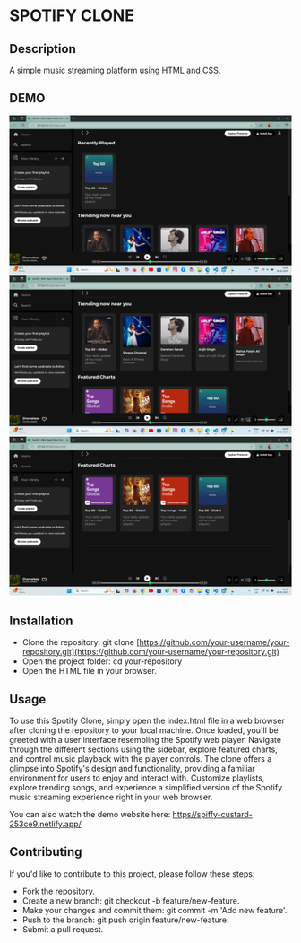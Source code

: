 
# SPOTIFY CLONE

## Description
A simple music streaming platform using HTML and CSS.

## DEMO
![Screenshot 1](./SSC1.png)
![Screenshot 2](./SSC2.png)
![Screenshot 3](./SSC3.png)

## Installation
- Clone the repository: git clone [https://github.com/your-username/your-repository.git](https://github.com/your-username/your-repository.git)
- Open the project folder: cd your-repository
- Open the HTML file in your browser.

## Usage
To use this Spotify Clone, simply open the index.html file in a web browser after cloning the repository to your local machine. Once loaded, you'll be greeted with a user interface resembling the Spotify web player. Navigate through the different sections using the sidebar, explore featured charts, and control music playback with the player controls. The clone offers a glimpse into Spotify's design and functionality, providing a familiar environment for users to enjoy and interact with. Customize playlists, explore trending songs, and experience a simplified version of the Spotify music streaming experience right in your web browser.

You can also watch the demo website here: [https//spiffy-custard-253ce9.netlify.app/](https//spiffy-custard-253ce9.netlify.app/)

## Contributing
If you'd like to contribute to this project, please follow these steps:

- Fork the repository.
- Create a new branch: git checkout -b feature/new-feature.
- Make your changes and commit them: git commit -m 'Add new feature'.
- Push to the branch: git push origin feature/new-feature.
- Submit a pull request.




